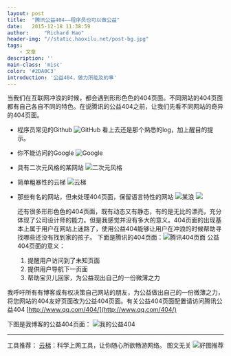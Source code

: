```yaml
---
layout: post
title:  "腾讯公益404——程序员也可以做公益"
date:   2015-12-18 11:38:59
author:     "Richard Hao"
header-img: "//static.haoxilu.net/post-bg.jpg"
tags:
    - 文章
description: ''
main-class: 'misc'
color: '#2DA0C3'
introduction: '公益404，做力所能及的事'
---
```

  当我们在互联网冲浪的时候，都会遇到形形色色的404页面。不同网站的404页面都有自己各自不同的特色。在说腾讯的公益404之前，让我们先看不同网站的奇异的404页面。

- 程序员常见的Github
  ![GitHub](http://static.haoxilu.net/@/post/2015-12-18-tencent-public-good-404/github-404.png)
  看上去还是那个熟悉的log，加上醒目的提示。
- 你不能访问的Google
  ![Google](http://static.haoxilu.net/@/post/2015-12-18-tencent-public-good-404/google-404.png)
- 具有二次元风格的某网站
  ![二次元风格](http://static.haoxilu.net/@/post/2015-12-18-tencent-public-good-404/k-on-glico-moeblob-marketing-404-error-003.jpg)
- 简单粗暴性的云梯
 ![云梯](http://static.haoxilu.net/@/post/2015-12-18-tencent-public-good-404/vpncloud-404.png)
- 那些有名的网站，但未处理404页面，保留语言特性的网站
  ![某浪](http://static.haoxilu.net/@/post/2015-12-18-tencent-public-good-404/404.png)
  ![](http://static.haoxilu.net/@/post/2015-12-18-tencent-public-good-404/net-error-404.png)

  还有很多形形色色的404页面，既有动态又有静态，有的是无比的漂亮，充分体现了公司设计师的能力。但是我感觉并没有多大的意义。404页面的出现基本上属于用户在网站上迷路了，使用公益404能够让用户在冲浪的时候帮助寻找哪些还没有找到家的孩子。
  下面是腾讯的404页面：![腾讯404页面](http://static.haoxilu.net/@/post/2015-12-18-tencent-public-good-404/tencent-404.png)
  公益404页面的意义：
  	1. 提醒用户访问到了未知页面
  	2. 提供用户导航下一页面
  	3. 帮助宝贝儿回家，为公益现出自己的一份微薄之力

 我呼吁所有有博客或有权决策自己网站的朋友，为公益做出自己的一份微薄之力，将您网站的404友好页面改为公益404页面。有关公益404页面配置请访问腾讯公益404 [http://www.qq.com/404/](http://www.qq.com/404/)

下图是我博客的公益404页面：
![我的公益404](http://static.haoxilu.net/@/post/2015-12-18-tencent-public-good-404/public-good-404.png)


---
>>
工具推荐：
[云梯](http://getizi.com/?r=5d2f34d8aeda1be3)：科学上网工具，让你随心所欲畅游网络。
图文无关
![好图推荐](http://static.haoxilu.net/@/post/2015-12-18-tencent-public-good-404/10583959_786447381461351_3975479632213226952_n.jpg)


